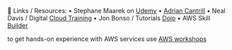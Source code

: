 🔗 Links / Resources:
• Stephane Maarek on [Udemy](https://www.udemy.com/user/stephane-maarek/)
• [Adrian Cantrill](https://learn.cantrill.io/)
• Neal Davis / Digital [Cloud Training](https://digitalcloud.training/)
• Jon Bonso / Tutorials [Dojo](https://tutorialsdojo.com/)
• AWS Skill [Builder](https://skillbuilder.aws/)

to get hands-on experience with AWS services use [AWS workshops](https://workshops.aws/)